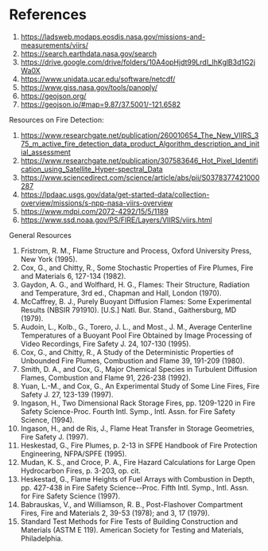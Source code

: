 # References

1. https://ladsweb.modaps.eosdis.nasa.gov/missions-and-measurements/viirs/
2. https://search.earthdata.nasa.gov/search
3. https://drive.google.com/drive/folders/10A4opHjdt99LrdI_IhKglB3d1G2jWa0X
4. https://www.unidata.ucar.edu/software/netcdf/
5. https://www.giss.nasa.gov/tools/panoply/
6. https://geojson.org/
7. https://geojson.io/#map=9.87/37.5001/-121.6582

Resources on Fire Detection:

1. https://www.researchgate.net/publication/260010654_The_New_VIIRS_375_m_active_fire_detection_data_product_Algorithm_description_and_initial_assessment
2. https://www.researchgate.net/publication/307583646_Hot_Pixel_Identification_using_Satellite_Hyper-spectral_Data
3. https://www.sciencedirect.com/science/article/abs/pii/S0378377421000287
4. https://lpdaac.usgs.gov/data/get-started-data/collection-overview/missions/s-npp-nasa-viirs-overview
5. https://www.mdpi.com/2072-4292/15/5/1189
6. https://www.ssd.noaa.gov/PS/FIRE/Layers/VIIRS/viirs.html

General Resources

1. Fristrom, R. M., Flame Structure and Process, Oxford University Press, New York (1995).
2. Cox, G., and Chitty, R., Some Stochastic Properties of Fire Plumes, Fire and Materials 6, 127-134 (1982).
3. Gaydon, A. G., and Wolfhard, H. G., Flames: Their Structure, Radiation and Temperature, 3rd ed., Chapman and Hall, London (1970).
4. McCaffrey, B. J., Purely Buoyant Diffusion Flames: Some Experimental Results (NBSIR 79­1910). [U.S.] Natl. Bur. Stand., Gaithersburg, MD (1979).
5. Audoin, L., Kolb., G., Torero, J. L., and Most., J. M., Average Centerline Temperatures of a Buoyant Pool Fire Obtained by Image Processing of Video Recordings, Fire Safety J. 24, 107-130 (1995).
6. Cox, G., and Chitty, R., A Study of the Deterministic Properties of Unbounded Fire Plumes, Combustion and Flame 39, 191-209 (1980).
7. Smith, D. A., and Cox, G., Major Chemical Species in Turbulent Diffusion Flames, Combustion and Flame 91, 226-238 (1992).
8. Yuan, L.-M., and Cox, G., An Experimental Study of Some Line Fires, Fire Safety J. 27, 123-139 (1997).
9. Ingason, H., Two Dimensional Rack Storage Fires, pp. 1209-1220 in Fire Safety Science-Proc. Fourth Intl. Symp., Intl. Assn. for Fire Safety Science, (1994).
10. Ingason, H., and de Ris, J., Flame Heat Transfer in Storage Geometries, Fire Safety J. (1997).
11. Heskestad, G., Fire Plumes, p. 2-13 in SFPE Handbook of Fire Protection Engineering, NFPA/SPFE (1995).
12. Mudan, K. S., and Croce, P. A., Fire Hazard Calculations for Large Open Hydrocarbon Fires, p. 3-203, op. cit.
13. Heskestad, G., Flame Heights of Fuel Arrays with Combustion in Depth, pp. 427-438 in Fire Safety Science--Proc. Fifth Intl. Symp., Intl. Assn. for Fire Safety Science (1997).
14. Babrauskas, V., and Williamson, R. B., Post-Flashover Compartment Fires, Fire and Materials 2, 39-53 (1978); and 3, 1­7 (1979).
15. Standard Test Methods for Fire Tests of Building Construction and Materials (ASTM E 119). American Society for Testing and Materials, Philadelphia.



